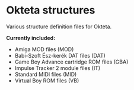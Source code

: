 # Okteta structures
Various structure definition files for Okteta.

**Currently included:**
* Amiga MOD files (MOD)
* Babi-Szoft Ész-kerék DAT files (DAT)
* Game Boy Advance cartridge ROM files (GBA)
* Impulse Tracker 2 module files (IT)
* Standard MIDI files (MID)
* Virtual Boy ROM files (VB)
